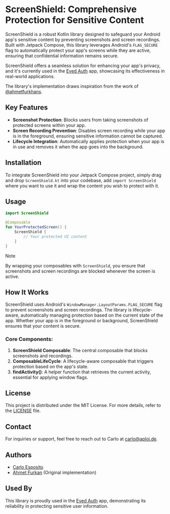 # ScreenShield: Comprehensive Protection for Sensitive Content

ScreenShield is a robust Kotlin library designed to safeguard your Android app's sensitive content by preventing screenshots and screen recordings. Built with Jetpack Compose, this library leverages Android's `FLAG_SECURE` flag to automatically protect your app's screens while they are active, ensuring that confidential information remains secure.

ScreenShield offers a seamless solution for enhancing your app's privacy, and it's currently used in the [Eyed Auth](https://play.google.com/store/apps/details?id=de.aploi.eyedauth) app, showcasing its effectiveness in real-world applications. 

The library's implementation draws inspiration from the work of [@ahmetfurkhans](https://github.com/ahmetfurkans/BlockScreenShotCompose).

## Key Features

- **Screenshot Protection**: Blocks users from taking screenshots of protected screens within your app.
- **Screen Recording Prevention**: Disables screen recording while your app is in the foreground, ensuring sensitive information cannot be captured.
- **Lifecycle Integration**: Automatically applies protection when your app is in use and removes it when the app goes into the background.

## Installation

To integrate ScreenShield into your Jetpack Compose project, simply drag and drop `ScreenShield.kt` into your codebase, add `import ScreenShield` where you want to use it and wrap the content you wish to protect with it.

## Usage

```kotlin
import ScreenShield

@Composable
fun YourProtectedScreen() {
    ScreenShield {
        // Your protected UI content
    }
}
```
> [!NOTE]  
> By wrapping your composables with `ScreenShield`, you ensure that screenshots and screen recordings are blocked whenever the screen is active.


## How It Works

ScreenShield uses Android's `WindowManager.LayoutParams.FLAG_SECURE` flag to prevent screenshots and screen recordings. The library is lifecycle-aware, automatically managing protection based on the current state of the app. Whether your app is in the foreground or background, ScreenShield ensures that your content is secure.

### Core Components:

1. **ScreenShield Composable**: The central composable that blocks screenshots and recordings.
2. **ComposableLifeCycle**: A lifecycle-aware composable that triggers protection based on the app's state.
3. **findActivity()**: A helper function that retrieves the current activity, essential for applying window flags.



## License

This project is distributed under the MIT License. For more details, refer to the [LICENSE](LICENSE) file.

## Contact

For inquiries or support, feel free to reach out to Carlo at [carlo@aploi.de](mailto://carlo@aploi.de).

## Authors

- [Carlo Esposito](https://www.github.com/cesp99)
- [Ahmet Furkan](https://github.com/ahmetfurkans) (Original implementation)

## Used By

This library is proudly used in the [Eyed Auth](https://play.google.com/store/apps/details?id=de.aploi.eyedauth) app, demonstrating its reliability in protecting sensitive user information.
